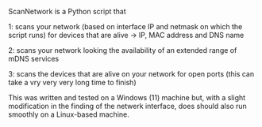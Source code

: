 ScanNetwork is a Python script that

  1: scans your network (based on interface IP and netmask on which the script runs) for devices that are alive -> IP, MAC address and DNS name

  2: scans your network looking the availability of an extended range of mDNS services

  3: scans the devices that are alive on your network for open ports (this can take a vry very very long time to finish)

  This was written and tested on a Windows (11) machine but, with a slight modification in the finding of the netwerk interface, does should also run smoothly on a Linux-based machine.

